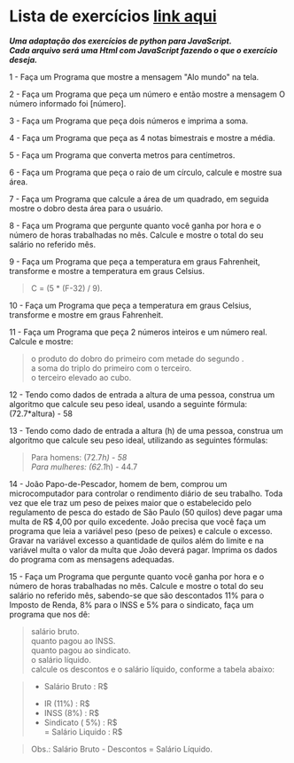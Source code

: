 # Lista de exercícios [link aqui](https://wiki.python.org.br/EstruturaSequencial)

***Uma adaptação dos exercícios de python para JavaScript.***  
***Cada arquivo será uma Html com JavaScript fazendo o que o exercício deseja.***  

1 - Faça um Programa que mostre a mensagem "Alo mundo" na tela.  

2 - Faça um Programa que peça um número e então mostre a mensagem O número informado foi [número].  

3 - Faça um Programa que peça dois números e imprima a soma.  

4 - Faça um Programa que peça as 4 notas bimestrais e mostre a média.  

5 - Faça um Programa que converta metros para centímetros.  

6 - Faça um Programa que peça o raio de um círculo, calcule e mostre sua área.  

7 - Faça um Programa que calcule a área de um quadrado, em seguida mostre o dobro desta área para o usuário.  

8 - Faça um Programa que pergunte quanto você ganha por hora e o número de horas trabalhadas no mês. Calcule e mostre o total do seu salário no referido mês.  

9 - Faça um Programa que peça a temperatura em graus Fahrenheit, transforme e mostre a temperatura em graus Celsius.
> C = (5 * (F-32) / 9). 

10 - Faça um Programa que peça a temperatura em graus Celsius, transforme e mostre em graus Fahrenheit.  

11 - Faça um Programa que peça 2 números inteiros e um número real. Calcule e mostre:  
> o produto do dobro do primeiro com metade do segundo .  
> a soma do triplo do primeiro com o terceiro.  
> o terceiro elevado ao cubo.  

12 - Tendo como dados de entrada a altura de uma pessoa, construa um algoritmo que calcule seu peso ideal, usando a seguinte fórmula: (72.7*altura) - 58  

13 - Tendo como dado de entrada a altura (h) de uma pessoa, construa um algoritmo que calcule seu peso ideal, utilizando as seguintes fórmulas:  
> Para homens: (72.7*h) - 58  
> Para mulheres: (62.1*h) - 44.7  

14 - João Papo-de-Pescador, homem de bem, comprou um microcomputador para controlar o rendimento diário de seu trabalho. Toda vez que ele traz um peso de peixes maior que o estabelecido pelo regulamento de pesca do estado de São Paulo (50 quilos) deve pagar uma multa de R$ 4,00 por quilo excedente. João precisa que você faça um programa que leia a variável peso (peso de peixes) e calcule o excesso. Gravar na variável excesso a quantidade de quilos além do limite e na variável multa o valor da multa que João deverá pagar. Imprima os dados do programa com as mensagens adequadas.  

15 - Faça um Programa que pergunte quanto você ganha por hora e o número de horas trabalhadas no mês. Calcule e mostre o total do seu salário no referido mês, sabendo-se que são descontados 11% para o Imposto de Renda, 8% para o INSS e 5% para o sindicato, faça um programa que nos dê:  
> salário bruto.  
> quanto pagou ao INSS.  
> quanto pagou ao sindicato.  
> o salário líquido.  
> calcule os descontos e o salário líquido, conforme a tabela abaixo:  

> + Salário Bruto : R$  
> - IR (11%) : R$  
> - INSS (8%) : R$  
> - Sindicato ( 5%) : R$  
> = Salário Liquido : R$  

> Obs.: Salário Bruto - Descontos = Salário Líquido.  
